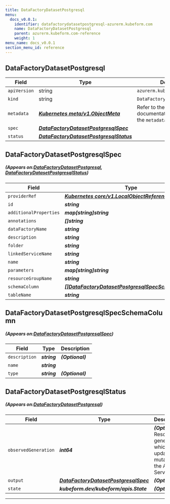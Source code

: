 ```yaml
---
title: DataFactoryDatasetPostgresql
menu:
  docs_v0.0.1:
    identifier: datafactorydatasetpostgresql-azurerm.kubeform.com
    name: DataFactoryDatasetPostgresql
    parent: azurerm.kubeform.com-reference
    weight: 1
menu_name: docs_v0.0.1
section_menu_id: reference
---
```


## DataFactoryDatasetPostgresql
| Field | Type | Description |
| ------ | ----- | ----------- |
| `apiVersion` | string | `azurerm.kubeform.com/v1alpha1` |
|    `kind` | string | `DataFactoryDatasetPostgresql` |
| `metadata` | ***[Kubernetes meta/v1.ObjectMeta](https://kubernetes.io/docs/reference/generated/kubernetes-api/v1.13/#objectmeta-v1-meta)***|Refer to the Kubernetes API documentation for the fields of the `metadata` field.|
| `spec` | ***[DataFactoryDatasetPostgresqlSpec](#DataFactoryDatasetPostgresqlSpec)***||
| `status` | ***[DataFactoryDatasetPostgresqlStatus](#DataFactoryDatasetPostgresqlStatus)***||
## DataFactoryDatasetPostgresqlSpec
##### (Appears on:[DataFactoryDatasetPostgresql](#DataFactoryDatasetPostgresql), [DataFactoryDatasetPostgresqlStatus](#DataFactoryDatasetPostgresqlStatus))
| Field | Type | Description |
| ------ | ----- | ----------- |
| `providerRef` | ***[Kubernetes core/v1.LocalObjectReference](https://kubernetes.io/docs/reference/generated/kubernetes-api/v1.13/#localobjectreference-v1-core)***||
| `id` | ***string***||
| `additionalProperties` | ***map[string]string***| ***(Optional)*** |
| `annotations` | ***[]string***| ***(Optional)*** |
| `dataFactoryName` | ***string***||
| `description` | ***string***| ***(Optional)*** |
| `folder` | ***string***| ***(Optional)*** |
| `linkedServiceName` | ***string***||
| `name` | ***string***||
| `parameters` | ***map[string]string***| ***(Optional)*** |
| `resourceGroupName` | ***string***||
| `schemaColumn` | ***[[]DataFactoryDatasetPostgresqlSpecSchemaColumn](#DataFactoryDatasetPostgresqlSpecSchemaColumn)***| ***(Optional)*** |
| `tableName` | ***string***| ***(Optional)*** |
## DataFactoryDatasetPostgresqlSpecSchemaColumn
##### (Appears on:[DataFactoryDatasetPostgresqlSpec](#DataFactoryDatasetPostgresqlSpec))
| Field | Type | Description |
| ------ | ----- | ----------- |
| `description` | ***string***| ***(Optional)*** |
| `name` | ***string***||
| `type` | ***string***| ***(Optional)*** |
## DataFactoryDatasetPostgresqlStatus
##### (Appears on:[DataFactoryDatasetPostgresql](#DataFactoryDatasetPostgresql))
| Field | Type | Description |
| ------ | ----- | ----------- |
| `observedGeneration` | ***int64***| ***(Optional)*** Resource generation, which is updated on mutation by the API Server.|
| `output` | ***[DataFactoryDatasetPostgresqlSpec](#DataFactoryDatasetPostgresqlSpec)***| ***(Optional)*** |
| `state` | ***kubeform.dev/kubeform/apis.State***| ***(Optional)*** |
---
